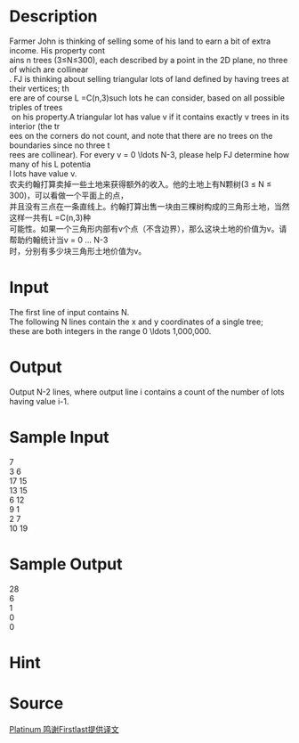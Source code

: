 
# Description

<div class="content"><div>Farmer John is thinking of selling some of his land to earn a bit of extra income. His property cont</div>
<div>ains n trees (3≤N≤300), each described by a point in the 2D plane, no three of which are collinear</div>
<div>. FJ is thinking about selling triangular lots of land defined by having trees at their vertices; th</div>
<div>ere are of course L =C(n,3)such lots he can consider, based on all possible triples of trees</div>
<div> on his property.A triangular lot has value v if it contains exactly v trees in its interior (the tr</div>
<div>ees on the corners do not count, and note that there are no trees on the boundaries since no three t</div>
<div>rees are collinear). For every v = 0 \ldots N-3, please help FJ determine how many of his L potentia</div>
<div>l lots have value v.</div>
<div>
<div>农夫约翰打算卖掉一些土地来获得额外的收入。他的土地上有N颗树(3 ≤ N ≤ 300)，可以看做一个平面上的点，</div>
<div>并且没有三点在一条直线上。约翰打算出售一块由三棵树构成的三角形土地，当然这样一共有L =C(n,3)种</div>
<div>可能性。如果一个三角形内部有v个点（不含边界），那么这块土地的价值为v。请帮助约翰统计当v = 0 ... N-3</div>
<div>时，分别有多少块三角形土地价值为v。</div>
</div>
<div></div>
<p></p></div>

# Input

<div class="content"><div>The first line of input contains N.</div>
<div>The following N lines contain the x and y coordinates of a single tree; </div>
<div>these are both integers in the range 0 \ldots 1,000,000.</div>
<div></div>
<p></p></div>

# Output

<div class="content"><div>Output N-2 lines, where output line i contains a count of the number of lots having value i-1.</div>
<div></div>
<p></p></div>

# Sample Input

<div class="content"><span class="sampledata">7<br/>
3 6<br/>
17 15<br/>
13 15<br/>
6 12<br/>
9 1<br/>
2 7<br/>
10 19</span></div>

# Sample Output

<div class="content"><span class="sampledata">28<br/>
6<br/>
1<br/>
0<br/>
0</span></div>

# Hint

<div class="content"><p></p></div>

# Source

<div class="content"><p><a href="problemset.php?search=Platinum 鸣谢Firstlast提供译文">Platinum 鸣谢Firstlast提供译文</a></p></div>

